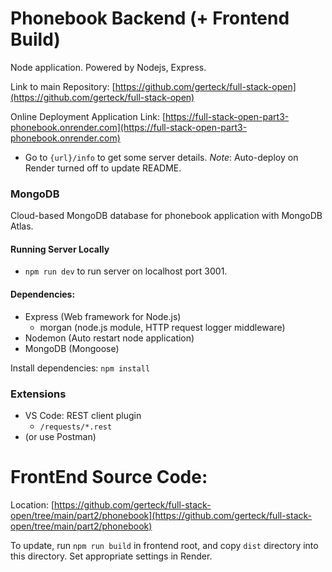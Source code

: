 # Phonebook Backend (+ Frontend Build)
Node application. Powered by Nodejs, Express.

Link to main Repository: [https://github.com/gerteck/full-stack-open](https://github.com/gerteck/full-stack-open)

Online Deployment Application Link: [https://full-stack-open-part3-phonebook.onrender.com](https://full-stack-open-part3-phonebook.onrender.com)

* Go to `{url}/info` to get some server details.
*Note*: Auto-deploy on Render turned off to update README.

### MongoDB

Cloud-based MongoDB database for phonebook application with MongoDB Atlas.

#### Running Server Locally

* `npm run dev` to run server on localhost port 3001.

#### Dependencies:
* Express (Web framework for Node.js)
  * morgan (node.js module, HTTP request logger middleware)
* Nodemon (Auto restart node application)
* MongoDB (Mongoose)

Install dependencies: `npm install`

### Extensions
* VS Code: REST client plugin
  * `/requests/*.rest`
* (or use Postman)


# FrontEnd Source Code:

Location: [https://github.com/gerteck/full-stack-open/tree/main/part2/phonebook](https://github.com/gerteck/full-stack-open/tree/main/part2/phonebook)

To update, run `npm run build` in frontend root, and copy `dist` directory into this directory. Set appropriate settings in Render. 
